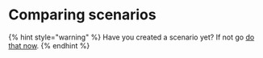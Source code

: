 # Comparing scenarios

{% hint style="warning" %}
Have you created a scenario yet? If not go [do that now](create-a-scenario.md).
{% endhint %}
